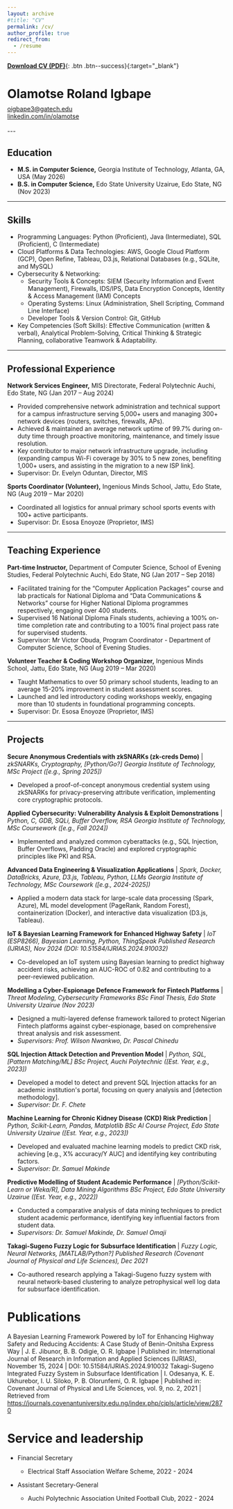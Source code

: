 ```yaml
---
layout: archive
#title: "CV"
permalink: /cv/
author_profile: true
redirect_from:
  - /resume
---
```

[**Download CV (PDF)**](/files/Igbape.pdf){: .btn .btn--success}{:target="_blank"}
<div class="text-center">
  <h1 style="margin-bottom: 0.3em;">Olamotse Roland Igbape</h1>
  <a href="mailto:oigbape3@gatech.edu">oigbape3@gatech.edu</a><br>
  <a href="https://linkedin.com/in/olamotse" target="_blank" rel="noopener noreferrer">linkedin.com/in/olamotse</a><br><br></div>
---

## Education
* **M.S. in Computer Science,** Georgia Institute of Technology, Atlanta, GA, USA (May 2026)
* **B.S. in Computer Science,** Edo State University Uzairue, Edo State, NG (Nov 2023)
---

## Skills

* Programming Languages: Python (Proficient), Java (Intermediate), SQL (Proficient), C (Intermediate)
* Cloud Platforms & Data Technologies: AWS, Google Cloud Platform (GCP), Open Refine, Tableau, D3.js, Relational Databases (e.g., SQLite, and MySQL)
* Cybersecurity & Networking: 
  *  Security Tools & Concepts: SIEM (Security Information and Event Management), Firewalls, IDS/IPS, Data Encryption Concepts, Identity & Access Management (IAM) Concepts
  *  Operating Systems: Linux (Administration, Shell Scripting, Command Line Interface)
  *  Developer Tools & Version Control: Git, GitHub
*  Key Competencies (Soft Skills): Effective Communication (written & verbal), Analytical Problem-Solving, Critical Thinking & Strategic Planning, collaborative Teamwork & Adaptability.
---

## Professional Experience

**Network Services Engineer,** MIS Directorate, Federal Polytechnic Auchi, Edo State, NG (Jan 2017 – Aug 2024)  
*  Provided comprehensive network administration and technical support for a campus infrastructure serving 5,000+ users and managing 300+ network devices (routers, switches, firewalls, APs).
*  Achieved & maintained an average network uptime of 99.7% during on-duty time through proactive monitoring, maintenance, and timely issue resolution.
*  Key contributor to major network infrastructure upgrade, including (expanding campus Wi-Fi coverage by 30% to 5 new zones, benefiting 1,000+ users, and assisting in the migration to a new ISP link].
*  Supervisor: Dr. Evelyn Oduntan, Director, MIS  
    
**Sports Coordinator (Volunteer),** Ingenious Minds School, Jattu, Edo State, NG (Aug 2019 – Mar 2020)
*  Coordinated all logistics for annual primary school sports events with 100+ active participants.
*  Supervisor: Dr. Esosa Enoyoze (Proprietor, IMS)
---

## Teaching Experience

**Part-time Instructor,** Department of Computer Science, School of Evening Studies, Federal Polytechnic Auchi, Edo State, NG (Jan 2017 – Sep 2018)
  *  Facilitated training for the “Computer Application Packages” course and lab practicals for National Diploma and “Data Communications & Networks” course for Higher National Diploma programmes respectively, engaging over 400 students.
  *  Supervised 16 National Diploma Finals students, achieving a 100% on-time completion rate and contributing to a 100% final project pass rate for supervised students.
  *  Supervisor: Mr Victor Obuda, Program Coordinator - Department of Computer Science, School of Evening Studies.

**Volunteer Teacher & Coding Workshop Organizer,** Ingenious Minds School, Jattu, Edo State, NG (Aug 2019 – Mar 2020)
*  Taught Mathematics to over 50 primary school students, leading to an average 15-20% improvement in student assessment scores.
*  Launched and led introductory coding workshops weekly, engaging more than 10 students in foundational programming concepts.
*  Supervisor: Dr. Esosa Enoyoze (Proprietor, IMS)
---

## Projects
**Secure Anonymous Credentials with zkSNARKs (zk-creds Demo)** | *zkSNARKs, Cryptography, [Python/Go?]*
*Georgia Institute of Technology, MSc Project ([e.g., Spring 2025])*
* Developed a proof-of-concept anonymous credential system using zkSNARKs for privacy-preserving attribute verification, implementing core cryptographic protocols.

**Applied Cybersecurity: Vulnerability Analysis & Exploit Demonstrations** | *Python, C, GDB, SQLi, Buffer Overflow, RSA*
*Georgia Institute of Technology, MSc Coursework ([e.g., Fall 2024])*
* Implemented and analyzed common cyberattacks (e.g., SQL Injection, Buffer Overflows, Padding Oracle) and explored cryptographic principles like PKI and RSA.

**Advanced Data Engineering & Visualization Applications** | *Spark, Docker, DataBricks, Azure, D3.js, Tableau, Python, LLMs*
*Georgia Institute of Technology, MSc Coursework ([e.g., 2024-2025])*
* Applied a modern data stack for large-scale data processing (Spark, Azure), ML model development (PageRank, Random Forest), containerization (Docker), and interactive data visualization (D3.js, Tableau).

**IoT & Bayesian Learning Framework for Enhanced Highway Safety** | *IoT (ESP8266), Bayesian Learning, Python, ThingSpeak*
*Published Research (IJRIAS), Nov 2024 (DOI: 10.51584/IJRIAS.2024.910032)*
* Co-developed an IoT system using Bayesian learning to predict highway accident risks, achieving an AUC-ROC of 0.82 and contributing to a peer-reviewed publication.

**Modelling a Cyber-Espionage Defence Framework for Fintech Platforms** | *Threat Modeling, Cybersecurity Frameworks*
*BSc Final Thesis, Edo State University Uzairue (Nov 2023)*
* Designed a multi-layered defense framework tailored to protect Nigerian Fintech platforms against cyber-espionage, based on comprehensive threat analysis and risk assessment.
* *Supervisors: Prof. Wilson Nwankwo, Dr. Pascal Chinedu*

**SQL Injection Attack Detection and Prevention Model** | *Python, SQL, [Pattern Matching/ML]*
*BSc Project, Auchi Polytechnic ([Est. Year, e.g., 2023])*
* Developed a model to detect and prevent SQL Injection attacks for an academic institution's portal, focusing on query analysis and [detection methodology].
* *Supervisor: Dr. F. Chete*

**Machine Learning for Chronic Kidney Disease (CKD) Risk Prediction** | *Python, Scikit-Learn, Pandas, Matplotlib*
*BSc AI Course Project, Edo State University Uzairue ([Est. Year, e.g., 2023])*
* Developed and evaluated machine learning models to predict CKD risk, achieving [e.g., X% accuracy/Y AUC] and identifying key contributing factors.
* *Supervisor: Dr. Samuel Makinde*

**Predictive Modelling of Student Academic Performance** | *[Python/Scikit-Learn or Weka/R], Data Mining Algorithms*
*BSc Project, Edo State University Uzairue ([Est. Year, e.g., 2022])*
* Conducted a comparative analysis of data mining techniques to predict student academic performance, identifying key influential factors from student data.
* *Supervisors: Dr. Samuel Makinde, Dr. Samuel Omaji*

**Takagi-Sugeno Fuzzy Logic for Subsurface Identification** | *Fuzzy Logic, Neural Networks, [MATLAB/Python?]*
*Published Research (Covenant Journal of Physical and Life Sciences), Dec 2021*
* Co-authored research applying a Takagi-Sugeno fuzzy system with neural network-based clustering to analyze petrophysical well log data for subsurface identification.
  
Publications
======
A Bayesian Learning Framework Powered by IoT for Enhancing Highway Safety and Reducing Accidents: A Case Study of Benin-Onitsha Express Way | J. E. Jibunor, B. B. Odigie, O. R. Igbape | Published in: International Journal of Research in Information and Applied Sciences (IJRIAS), November 15, 2024 | DOI: 10.51584/IJRIAS.2024.910032
Takagi-Sugeno Integrated Fuzzy System in Subsurface Identification | I. Odesanya, K. E. Ukhurebor, I. U. Siloko, P. B. Olorunfemi, O. R. Igbape | Published in: Covenant Journal of Physical and Life Sciences, vol. 9, no. 2, 2021 | Retrieved from https://journals.covenantuniversity.edu.ng/index.php/cjpls/article/view/2870
  
Service and leadership
======

* Financial Secretary
  *  Electrical Staff Association Welfare Scheme, 2022 - 2024

* Assistant Secretary-General
  *  Auchi Polytechnic Association United Football Club, 2022 - 2024
